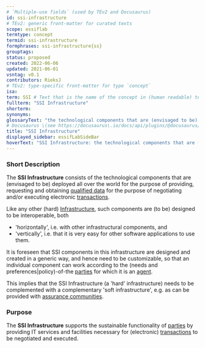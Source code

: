 ```yaml
---
# `Multiple-use fields` (used by TEv2 and Docusaurus)
id: ssi-infrastructure
# TEv2: generic front-matter for curated texts
scope: essiflab
termtype: concept
termid: ssi-infrastructure
formphrases: ssi-infrastructure{ss}
grouptags:
status: proposed
created: 2022-06-06
updated: 2021-06-01
vsntag: v0.1
contributors: RieksJ
# TEv2: type-specific front-matter for type `concept`
isa:
term: SSI # Text that is the name of the concept in (human readable) texts.
fullterm: "SSI Infrastructure"
shorterm:
synonyms:
glossaryText: "the technological components that are (envisaged to be) all over the world for the purpose of providing, requesting and obtaining [qualified data](@), for the purpose of negotiating and/or executing electronic [transactions](@)."
# Docusaurus \(see https://docusaurus\.io/docs/api/plugins/@docusaurus/plugin-content-docs#markdown-front-matter\):
title: "SSI Infrastructure"
displayed_sidebar: essifLabSideBar
hoverText: "SSI Infrastructure: the technological components that are (envisaged to be) deployed all over the world for the purpose of providing, requesting and obtaining Qualified Data, for the purpose of negotiating and/or executing electronic Transactions."
---
```


### Short Description
The **SSI Infrastructure** consists of the technological components that are (envisaged to be) deployed all over the world for the purpose of providing, requesting and obtaining [qualified data](@) for the purpose of negotiating and/or executing electronic [transactions](@).

Like any other (hard) [Infrastructure](https://en.wikipedia.org/wiki/Infrastructure), such components are (to be) designed to be interoperable, both
- 'horizontally', i.e. with other infrastructural components, and
- 'vertically', i.e. that it is very easy for other software applications to use them.

It is foreseen that SSI components in this infrastructure are designed and created in a generic way, and hence need to be customizable, so that an individual component can work according to the (needs and preferences|policy)-of-the [parties](@) for which it is an [agent](@).

This implies that the SSI Infrastructure (a 'hard' infrastructure) needs to be complemented with a complementary 'soft infrastructure', e.g. as can be provided with [assurance communities](@).

### Purpose
The **SSI Infrastructure** supports the sustainable functionality of [parties](@) by providing IT services and facilities necessary for (electronic) [transactions](@) to be negotiated and executed.
